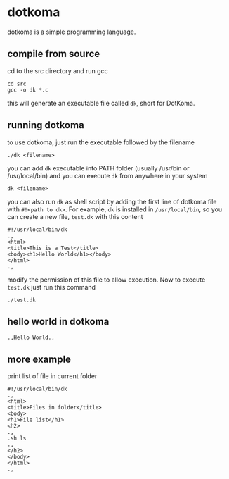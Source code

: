 # dotkoma
dotkoma is a simple programming language.

## compile from source
cd to the src directory and run gcc
```
cd src
gcc -o dk *.c
```
this will generate an executable file called `dk`, short for DotKoma.

## running dotkoma
to use dotkoma, just run the executable followed by the filename
```
./dk <filename>
```
you can add `dk` executable into PATH folder (usually /usr/bin or /usr/local/bin) and you can execute `dk` from anywhere in your system
```
dk <filename>
```
you can also run `dk` as shell script by adding the first line of dotkoma file with `#!<path to dk>`. For example, `dk` is installed in `/usr/local/bin`, so you can create a new file, `test.dk` with this content
```
#!/usr/local/bin/dk
.,
<html>
<title>This is a Test</title>
<body><h1>Hello World</h1></body>
</html>
.,
```
modify the permission of this file to allow execution. Now to execute `test.dk` just run this command
```
./test.dk
```
## hello world in dotkoma
```
.,Hello World.,
```
## more example
print list of file in current folder
```
#!/usr/local/bin/dk
.,
<html>
<title>Files in folder</title>
<body>
<h1>File list</h1>
<h2>
.,
.sh ls
.,
</h2>
</body>
</html>
.,
```
